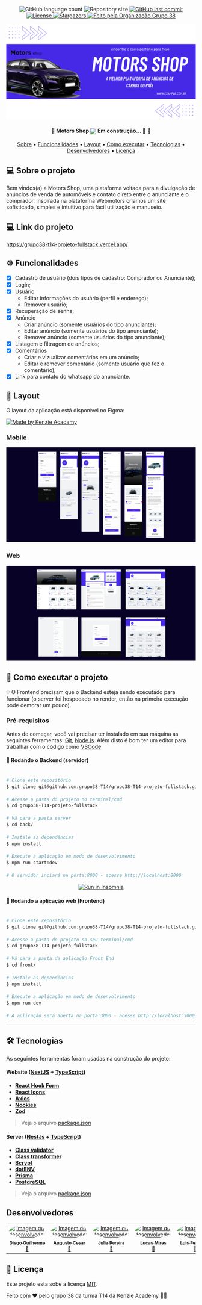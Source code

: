 <p align="center">
  <img alt="GitHub language count" src="https://img.shields.io/github/languages/count/grupo38-T14/grupo38-T14-projeto-fullstack?color=%2304D361">

  <img alt="Repository size" src="https://img.shields.io/github/repo-size/grupo38-T14/grupo38-T14-projeto-fullstack">

  <a href="https://github.com/diegoguilhermeDS/connect-sphere/commits/master">
    <img alt="GitHub last commit" src="https://img.shields.io/github/last-commit/grupo38-T14/grupo38-T14-projeto-fullstack">
  </a>
  
  <a href="https://github.com/grupo38-T14/grupo38-T14-projeto-fullstack/blob/main/LICENSE">
    <img alt="License" src="https://img.shields.io/badge/license-MIT-brightgreen">
  </a>
   
   <a href="https://github.com/grupo38-T14/grupo38-T14-projeto-fullstack/stargazers">
    <img alt="Stargazers" src="https://img.shields.io/github/stars/diegoguilhermeDS/connect-sphere?style=social">
  </a>

  <a href="https://github.com/grupo38-T14">
    <img alt="Feito pela Organização Grupo 38" src="https://img.shields.io/badge/feito%20por-Grupo38-%237519C1">
  </a>
</p>

<div align="center"><img width="1000" src="https://github.com/grupo38-T14/grupo38-T14-projeto-fullstack/blob/ad7a373f6fdac706cecb0ba2e95abe403fc3a701/front/public/banner.png"></div>

<h4 align="center"> 
	🚧  Motors Shop <img width="40" align="center" src="https://cdn.pixabay.com/photo/2021/01/28/08/52/mobil-5957400_1280.png">
 Em construção... 🚀 🚧
</h4>

<p align="center">
 <a href="#-sobre-o-projeto">Sobre</a> •
 <a href="#-funcionalidades">Funcionalidades</a> •
 <a href="#-layout">Layout</a> • 
 <a href="#-como-executar-o-projeto">Como executar</a> • 
 <a href="#-tecnologias">Tecnologias</a> • 
 <a href="#-contribuidores">Desenvolvedores</a> • 
 <a href="#user-content--licença">Licença</a>
</p>

## 💻 Sobre o projeto

Bem vindos(a) a Motors Shop, uma plataforma voltada para a divulgação de anúncios de venda de automóveis e contato direto entre o anunciante e o comprador. Inspirada na plataforma Webmotors criamos um site sofisticado, simples e intuitivo para fácil utilização e manuseio.

## 💻 Link do projeto

https://grupo38-t14-projeto-fullstack.vercel.app/

## ⚙️ Funcionalidades
- [x] Cadastro de usuário (dois tipos de cadastro: Comprador ou Anunciante);
- [x] Login;
- [x] Usuário
  - Editar informações do usuário (perfil e endereço);
  - Remover usuário;
- [x] Recuperação de senha;
- [x] Anúncio
  - Criar anúncio (somente usuários do tipo anunciante);
  - Editar anúncio (somente usuários do tipo anunciante);
  - Remover anúncio (somente usuários do tipo anunciante);
- [x] Listagem e filtragem de anúncios;
- [x] Comentários
  - Criar e vizualizar comentários em um anúncio; 
  - Editar e remover comentário (somente usuário que fez o comentário);
- [x] Link para contato do whatsapp do anunciante.

## 🎨 Layout
O layout da aplicação está disponível no Figma:

<a href="https://www.figma.com/file/KX3C3fIi8zmCRpNipxIYYF/M6---E-Commerce-Filter?node-id=45%3A2&mode=dev">
    <img alt="Made by Kenzie Acadamy" src="https://img.shields.io/badge/Acessar%20Layout%20-Figma-%2304D361">
</a>

### Mobile

<img src="https://github.com/grupo38-T14/grupo38-T14-projeto-fullstack/blob/c2b0f78f6961b0d421d75b5ba8d8d6173d2d40ac/front/public/readme-mobile.png">

### Web

<img src="https://github.com/grupo38-T14/grupo38-T14-projeto-fullstack/blob/11cd34516219975b687a797623cd5c35755ef740/front/public/readme-web.png">

## 🚀 Como executar o projeto
💡 O Frontend precisam que o Backend esteja sendo executado para funcionar (o server foi hospedado no render, então na primeira execução pode demorar um pouco).

### Pré-requisitos

Antes de começar, você vai precisar ter instalado em sua máquina as seguintes ferramentas:
[Git](https://git-scm.com), [Node.js](https://nodejs.org/en/). 
Além disto é bom ter um editor para trabalhar com o código como [VSCode](https://code.visualstudio.com/)

#### 🎲 Rodando o Backend (servidor)

```bash

# Clone este repositório
$ git clone git@github.com:grupo38-T14/grupo38-T14-projeto-fullstack.git

# Acesse a pasta do projeto no terminal/cmd
$ cd grupo38-T14-projeto-fullstack

# Vá para a pasta server
$ cd back/

# Instale as dependências
$ npm install

# Execute a aplicação em modo de desenvolvimento
$ npm run start:dev

# O servidor inciará na porta:8000 - acesse http://localhost:8000

```

<p align="center">
  <a href="https://insomnia.rest/run/?label=Motors%20Shop&uri=https%3A%2F%2Fgithub.com%2Fgrupo38-T14%2Fgrupo38-T14-projeto-fullstack%2Fblob%2Fb59a4e8e6a3ec983a25a40988b2639d93a225d16%2Fback%2Fworkspace" target="_blank"><img src="https://insomnia.rest/images/run.svg" alt="Run in Insomnia"></a>
</p>

#### 🧭 Rodando a aplicação web (Frontend)

```bash

# Clone este repositório
$ git clone git@github.com:grupo38-T14/grupo38-T14-projeto-fullstack.git

# Acesse a pasta do projeto no seu terminal/cmd
$ cd grupo38-T14-projeto-fullstack

# Vá para a pasta da aplicação Front End
$ cd front/

# Instale as dependências
$ npm install

# Execute a aplicação em modo de desenvolvimento
$ npm run dev

# A aplicação será aberta na porta:3000 - acesse http://localhost:3000

```

---

## 🛠 Tecnologias

As seguintes ferramentas foram usadas na construção do projeto:

#### **Website**  ([NextJS](https://nextjs.org/)  +  [TypeScript](https://www.typescriptlang.org/))

-   **[React Hook Form](https://react-hook-form.com/)**
-   **[React Icons](https://react-icons.github.io/react-icons/)**
-   **[Axios](https://github.com/axios/axios)**
-   **[Nookies](https://www.npmjs.com/package/nookies)**
-   **[Zod](https://www.npmjs.com/package/zod)**

> Veja o arquivo  [package.json](https://github.com/grupo38-T14/grupo38-T14-projeto-fullstack/blob/b59a4e8e6a3ec983a25a40988b2639d93a225d16/front/package.json)

#### **Server**  ([NestJs](https://nestjs.com/)  +  [TypeScript](https://www.typescriptlang.org/))

-   **[Class validator](https://github.com/typestack/class-validator)**
-   **[Class transformer](https://github.com/typestack/class-transformer)**
-   **[Bcrypt](https://www.npmjs.com/package/bcrypt)**
-   **[dotENV](https://github.com/motdotla/dotenv)**
-   **[Prisma](https://www.prisma.io/)**
-   **[PostgreSQL](https://www.postgresql.org/)**

> Veja o arquivo  [package.json](https://github.com/grupo38-T14/grupo38-T14-projeto-fullstack/blob/b59a4e8e6a3ec983a25a40988b2639d93a225d16/back/package.json)

## Desenvolvedores 

<table>
  <tr>
    <td align="center">
	    <a href="https://github.com/diegoguilhermeDS">
		    <img style="border-radius: 50%;" src="https://avatars.githubusercontent.com/u/110187246?v=4" width="100px;" alt="Imagem do desenvolvedor"/>
	    </a>
	    <br />
	    <a href="https://www.linkedin.com/in/diegoguilhermeds/" title="Diego Guilherme">
		<sub><b>Diego Guilherme</b></sub>
	    	<br />
		🚀
	    </a>
    </td>
     <td align="center">
	    <a href="https://github.com/augustomatavelli">
		    <img style="border-radius: 50%;" src="https://avatars.githubusercontent.com/u/109761171?v=4" width="100px;" alt="Imagem do desenvolvedor"/>
	    </a>
	    <br />
	    <a href="https://www.linkedin.com/in/augustomatavelli/" title="Augusto Cesar">
		    <sub><b>Augusto Cesar</b></sub>
		    <br />
		    🚀
	    </a>
    </td>
    <td align="center">
	    <a href="https://github.com/Julia-Teixeira">
		    <img style="border-radius: 50%;" src="https://avatars.githubusercontent.com/u/105519369?v=4" width="100px;" alt="Imagem do desenvolvedor"/>
	    </a>
	    <br />
	    <a href="https://www.linkedin.com/in/julia-pereira-teixeira/" title="Julia Pereira">
		    <sub><b>Julia Pereira</b></sub>
		    <br />
		    🚀
	    </a>
    </td>
    <td align="center">
	    <a href="https://github.com/LucasMires">
		    <img style="border-radius: 50%;" src="https://avatars.githubusercontent.com/u/106772525?v=4" width="100px;" alt="Imagem do desenvolvedor"/>
	    </a>
	    <br />
	    <a href="https://www.linkedin.com/in/lucas-mires10/" title="Lucas Mires">
		    <sub><b>Lucas Mires</b></sub>
		    <br />
		    🚀
	    </a>
    </td>
    <td align="center">
	    <a href="https://github.com/LuisFernandoFull">
		    <img style="border-radius: 50%;" src="https://avatars.githubusercontent.com/u/106827238?v=4" width="100px;" alt="Imagem do desenvolvedor"/>
	    </a>
	    <br />
	    <a href="https://www.linkedin.com/in/luisfernandomrsilva/" title="Luis Fernando">
		    <sub><b>Luis Fernando</b></sub>
		    <br />
		    🚀
	    </a>
    </td>
  </tr>
</table>

## 📝 Licença
Este projeto esta sobe a licença [MIT](./LICENSE).

Feito com ❤️ pelo grupo 38 da turma T14 da Kenzie Academy 👋🏽


